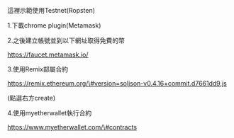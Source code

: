 這裡示範使用Testnet\(Ropsten\)



1.下載chrome plugin\(Metamask\)



2.之後建立帳號並到以下網址取得免費的幣

https://faucet.metamask.io/



3.使用Remix部屬合約

https://remix.ethereum.org/\#version=soljson-v0.4.16+commit.d7661dd9.js

\(點選右方create\)



4.使用myetherwallet執行合約

https://www.myetherwallet.com/\#contracts

